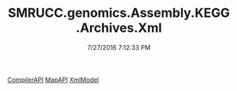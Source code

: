 ﻿---
title: SMRUCC.genomics.Assembly.KEGG.Archives.Xml
date: 7/27/2016 7:12:33 PM
---

[CompilerAPI](T-SMRUCC.genomics.Assembly.KEGG.Archives.Xml.CompilerAPI.html)
[MapAPI](T-SMRUCC.genomics.Assembly.KEGG.Archives.Xml.MapAPI.html)
[XmlModel](T-SMRUCC.genomics.Assembly.KEGG.Archives.Xml.XmlModel.html)
